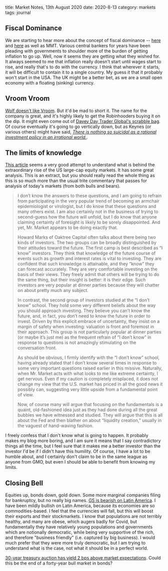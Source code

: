 title: Market Notes, 13th August 2020
date: 2020-8-13
category: markets
tags: journal


## Fiscal Dominance

We are starting to hear more about the concept of fiscal dominance --
[here](https://thefelderreport.com/2020/08/12/this-is-what-fiscal-dominance-looks-like/?mc_cid=7b6c8353cb&mc_eid=8d66df2c11) and [here](http://bilbo.economicoutlook.net/blog/?p=42894) as well as MMT.
Various central bankers for years have been pleading with governments to shoulder more of the burden of getting inflation to go up.
Well, now it seems they are getting what they wished for.
It always seemed to me that inflation really doesn't start until wages start to rise,
and really that's to do with the currency. 
I think that wherever it starts, it will be difficult to contain it to a single country.
My guess it that it probably won't start in the USA. The UK might be a better bet, as we are a small open economy with a floating (sinking) currency.


## Vroom Vroom

[Wolf doesn't like Vroom](https://wolfstreet.com/2020/08/12/used-car-truck-supply-and-demand-shocks-wreak-havoc-on-vroom-freshly-ipo-ed-online-used-vehicle-dealer-shares-20-afterhours/). 
But it'd be mad to short it. The name for the company is great, and it's highly likely to get the Robinhooders buying it on the dip. It might even come out of [Davey Day Trader Global's scrabble bag](https://medium.com/@jonahw/dave-portnoy-1-warren-buffett-0-because-stocks-only-go-up-is-it-really-that-easy-af11c462d810).
Of course eventually it's going to go vertically down, but as Keynes (or various others) might have said, [*There is nothing so suicidal as a rational investment policy in an irrational world*.](https://quoteinvestigator.com/2011/08/08/rational-investment/).

## The limits of knowledge

[This article]( https://www.gmo.com/europe/research-library/reasons-not-to-be-cheerful/) seems a very good attempt to understand what is behind the extraordinary rise of the US large-cap equity markets.
It has some great analysis. This is an extract, but you should really read the whole thing as this is so much more than the usual trite commentary that passes for analysis of today's markets (from both bulls and bears).

<blockquote>
I don’t know the answers to these questions, and I am going to refrain from participating in the very popular trend of becoming an armchair epidemiologist or virologist, but I do know that these questions and many others exist. I am also certainly not in the business of trying to second-guess how the future will unfold, but I do know that anyone claiming certainty of foresight is likely to be sorely disappointed. And yet, Mr. Market appears to be doing exactly that.
<p>
Howard Marks of Oaktree Capital often talks about there being two kinds of investors. The two groups can be broadly distinguished by their attitudes toward the future. The first camp is best described as “I know” investors. They think that knowledge of the future course of events such as growth and interest rates is vital to investing. They are confident that such knowledge is attainable, and they “know” they can forecast accurately. They are very comfortable investing on the basis of their views. They freely admit that others will be trying to do the same thing, but their insight is better: it is their edge. Such investors are very popular at dinner parties because they will chatter on about pretty much any subject.
<p>
In contrast, the second group of investors studied at the “I don’t know” school. They hold some very different beliefs about the way you should approach investing. They believe you can’t know the future, and, in fact, you don’t need to know the future in order to invest. Driven by this explicit embrace of uncertainty, they insist on a margin of safety when investing: valuation is front and foremost in their approach. This group is not particularly popular at dinner parties (or maybe it’s just me) as the frequent refrain of “I don’t know” in response to questions is not amazingly stimulating on the conversation front.
<p>
As should be obvious, I firmly identify with the “I don’t know” school, having already stated that I don’t know several times in response to some very important questions raised earlier in this missive. Naturally, when Mr. Market acts with what looks to me like extreme certainty, I get nervous. Even if my caution is completely misplaced, it does not change my view that the U.S. market has priced in all the good news it possibly can, suggesting very little upside from a fundamental point of view.
<p>
Now, of course many will argue that focusing on the fundamentals is a quaint, old-fashioned idea just as they had done during all the great bubbles we have witnessed and studied. They will argue that this is all about the Fed and then blather on about “liquidity creation,” usually in the vaguest of hand-waving fashion. 
</blockquote>

I freely confess that I don't know what is going to happen.
It probably makes my blog more boring, and I am sure it means that I say contradictory things all the time,
but I feel sure that it makes me a better investor than the investor I'd be if I didn't have this humility.
Of course, I have a lot to be humble about, and I certainly don't claim to be in the same league as anyone from GMO, but even I should be able to benefit from knowing my limits.

## Closing Bell

Equities up, bonds down, gold down. 
Some more marginal companies filing for bankruptcy, but no really big names.
[GS is bearish on Latin America](https://www.cnbc.com/2020/08/13/argentina-mexico-and-peru-likely-to-see-double-digit-contractions-goldman.html). I have been mildly bullish on Latin America, because its economies are so commodities-based.
I feel that the currencies will fall, but this will boost their exports and their stockmarkets.
I know that populations are not terribly healthy, and many are obese, which augers badly for Covid,
but fundamentally they have relatively young populations and governments which are notionally democratic, while being very supportive of the rich, and therefore "business friendly" (i.e. captured by big business). 
I would much prefer that they were more truly democratic, but I am trying to understand what is the case, not what it should be in a perfect world.

[30-year treasury auction has yield 2 bps above market expectations](https://www.ft.com/content/15602bcc-fb86-4d32-b59a-694b30fd836a). 
Could this be the end of a forty-year bull market in bonds?
